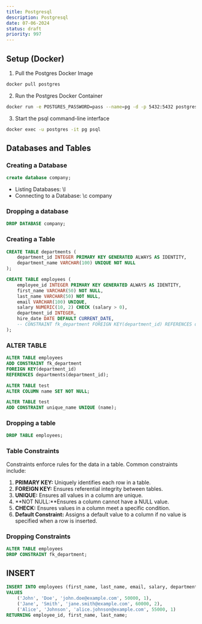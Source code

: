 ```yaml
---
title: Postgresql
description: Postgresql
date: 07-06-2024
status: draft
priority: 997
---
```


## Setup (Docker)

1. Pull the Postgres Docker Image

```bash
docker pull postgres
```

2. Run the Postgres Docker Container

```bash
docker run -e POSTGRES_PASSWORD=pass --name=pg -d -p 5432:5432 postgres
```

3. Start the psql command-line interface

```bash
docker exec -u postgres -it pg psql
```

## Databases and Tables

### Creating a Database

```sql
create database company;
```

- Listing Databases: \l
- Connecting to a Database: \c company

### Dropping a database

```sql
DROP DATABASE company;
```

### Creating a Table

```sql
CREATE TABLE departments (
    department_id INTEGER PRIMARY KEY GENERATED ALWAYS AS IDENTITY,
    department_name VARCHAR(100) UNIQUE NOT NULL
);

CREATE TABLE employees (
    employee_id INTEGER PRIMARY KEY GENERATED ALWAYS AS IDENTITY,      -- Primary Key Constraint
    first_name VARCHAR(50) NOT NULL,                                   -- Not Null Constraint
    last_name VARCHAR(50) NOT NULL,                                    -- Not Null Constraint
    email VARCHAR(100) UNIQUE,                                         -- Unique Constraint
    salary NUMERIC(10, 2) CHECK (salary > 0),                          -- Check Constraint
    department_id INTEGER,                                             -- Foreign Key Column
    hire_date DATE DEFAULT CURRENT_DATE,                               -- Default Constraint
    -- CONSTRAINT fk_department FOREIGN KEY(department_id) REFERENCES departments(department_id) -- Foreign Key Constraint
);
```

### ALTER TABLE

```sql
ALTER TABLE employees
ADD CONSTRAINT fk_department
FOREIGN KEY(department_id)
REFERENCES departments(department_id);
```

```sql
ALTER TABLE test
ALTER COLUMN name SET NOT NULL;

ALTER TABLE test
ADD CONSTRAINT unique_name UNIQUE (name);
```

### Dropping a table

```sql
DROP TABLE employees;
```

### Table Constraints

Constraints enforce rules for the data in a table. Common constraints include:

1. **PRIMARY KEY:** Uniquely identifies each row in a table.
2. **FOREIGN KEY:** Ensures referential integrity between tables.
3. **UNIQUE:** Ensures all values in a column are unique.
4. **NOT NULL:**Ensures a column cannot have a NULL value.
5. **CHECK:** Ensures values in a column meet a specific condition.
6. **Default Constraint:** Assigns a default value to a column if no value is specified when a row is inserted.

### Dropping Constraints

```sql
ALTER TABLE employees
DROP CONSTRAINT fk_department;
```

## INSERT

```sql
INSERT INTO employees (first_name, last_name, email, salary, department_id)
VALUES
    ('John', 'Doe', 'john.doe@example.com', 50000, 1),
    ('Jane', 'Smith', 'jane.smith@example.com', 60000, 2),
    ('Alice', 'Johnson', 'alice.johnson@example.com', 55000, 1)
RETURNING employee_id, first_name, last_name;
```
